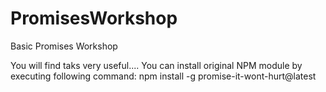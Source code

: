 # PromisesWorkshop
Basic Promises Workshop

You will find taks very useful....
You can install original NPM module by executing following command:
npm install -g promise-it-wont-hurt@latest

